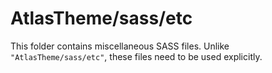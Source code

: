 # AtlasTheme/sass/etc

This folder contains miscellaneous SASS files. Unlike `"AtlasTheme/sass/etc"`, these files
need to be used explicitly.
